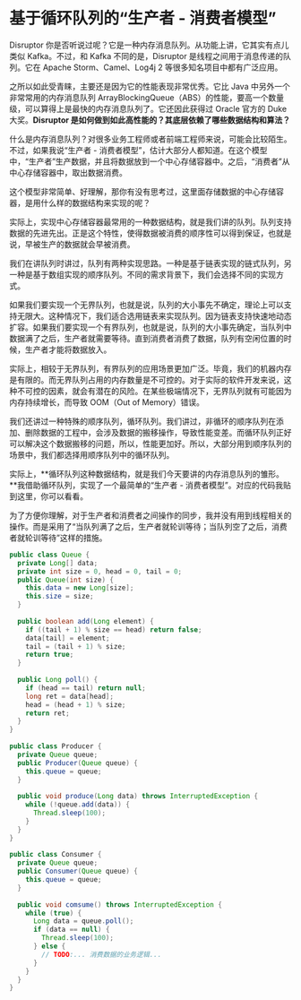 # 基于循环队列的“生产者 - 消费者模型”

Disruptor 你是否听说过呢？它是一种内存消息队列。从功能上讲，它其实有点儿类似 Kafka。不过，和 Kafka 不同的是，Disruptor 是线程之间用于消息传递的队列。它在 Apache Storm、Camel、Log4j 2 等很多知名项目中都有广泛应用。

之所以如此受青睐，主要还是因为它的性能表现非常优秀。它比 Java 中另外一个非常常用的内存消息队列 ArrayBlockingQueue（ABS）的性能，要高一个数量级，可以算得上是最快的内存消息队列了。它还因此获得过 Oracle 官方的 Duke 大奖。**Disruptor 是如何做到如此高性能的？其底层依赖了哪些数据结构和算法？**


什么是内存消息队列？对很多业务工程师或者前端工程师来说，可能会比较陌生。不过，如果我说“生产者 - 消费者模型”，估计大部分人都知道。在这个模型中，“生产者”生产数据，并且将数据放到一个中心存储容器中。之后，“消费者”从中心存储容器中，取出数据消费。

这个模型非常简单、好理解，那你有没有思考过，这里面存储数据的中心存储容器，是用什么样的数据结构来实现的呢？

实际上，实现中心存储容器最常用的一种数据结构，就是我们讲的队列。队列支持数据的先进先出。正是这个特性，使得数据被消费的顺序性可以得到保证，也就是说，早被生产的数据就会早被消费。

我们在讲队列时讲过，队列有两种实现思路。一种是基于链表实现的链式队列，另一种是基于数组实现的顺序队列。不同的需求背景下，我们会选择不同的实现方式。

如果我们要实现一个无界队列，也就是说，队列的大小事先不确定，理论上可以支持无限大。这种情况下，我们适合选用链表来实现队列。因为链表支持快速地动态扩容。如果我们要实现一个有界队列，也就是说，队列的大小事先确定，当队列中数据满了之后，生产者就需要等待。直到消费者消费了数据，队列有空闲位置的时候，生产者才能将数据放入。

实际上，相较于无界队列，有界队列的应用场景更加广泛。毕竟，我们的机器内存是有限的。而无界队列占用的内存数量是不可控的。对于实际的软件开发来说，这种不可控的因素，就会有潜在的风险。在某些极端情况下，无界队列就有可能因为内存持续增长，而导致 OOM（Out of Memory）错误。

我们还讲过一种特殊的顺序队列，循环队列。我们讲过，非循环的顺序队列在添加、删除数据的工程中，会涉及数据的搬移操作，导致性能变差。而循环队列正好可以解决这个数据搬移的问题，所以，性能更加好。所以，大部分用到顺序队列的场景中，我们都选择用顺序队列中的循环队列。

实际上，**循环队列这种数据结构，就是我们今天要讲的内存消息队列的雏形。**我借助循环队列，实现了一个最简单的“生产者 - 消费者模型”。对应的代码我贴到这里，你可以看看。

为了方便你理解，对于生产者和消费者之间操作的同步，我并没有用到线程相关的操作。而是采用了“当队列满了之后，生产者就轮训等待；当队列空了之后，消费者就轮训等待”这样的措施。

```java
public class Queue {
  private Long[] data;
  private int size = 0, head = 0, tail = 0;
  public Queue(int size) {
    this.data = new Long[size];
    this.size = size;
  }
 
  public boolean add(Long element) {
    if ((tail + 1) % size == head) return false;
    data[tail] = element;
    tail = (tail + 1) % size;
    return true;
  }
 
  public Long poll() {
    if (head == tail) return null;
    long ret = data[head];
    head = (head + 1) % size;
    return ret;
  }
}
 
public class Producer {
  private Queue queue;
  public Producer(Queue queue) {
    this.queue = queue;
  }
 
  public void produce(Long data) throws InterruptedException {
    while (!queue.add(data)) {
      Thread.sleep(100);
    }
  }
}
 
public class Consumer {
  private Queue queue;
  public Consumer(Queue queue) {
    this.queue = queue;
  }
 
  public void comsume() throws InterruptedException {
    while (true) {
      Long data = queue.poll();
      if (data == null) {
        Thread.sleep(100);
      } else {
        // TODO:... 消费数据的业务逻辑...
      }
    }
  }
}
```

